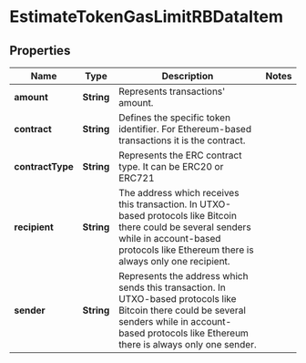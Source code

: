 

# EstimateTokenGasLimitRBDataItem


## Properties

| Name | Type | Description | Notes |
|------------ | ------------- | ------------- | -------------|
|**amount** | **String** | Represents transactions&#39; amount. |  |
|**contract** | **String** | Defines the specific token identifier.  For Ethereum-based transactions it is the contract. |  |
|**contractType** | **String** | Represents the ERC contract type. It can be ERC20 or ERC721 |  |
|**recipient** | **String** | The address which receives this transaction. In UTXO-based protocols like Bitcoin there could be several senders while in account-based protocols like Ethereum there is always only one recipient. |  |
|**sender** | **String** | Represents the address which sends this transaction. In UTXO-based protocols like Bitcoin there could be several senders while in account-based protocols like Ethereum there is always only one sender. |  |



